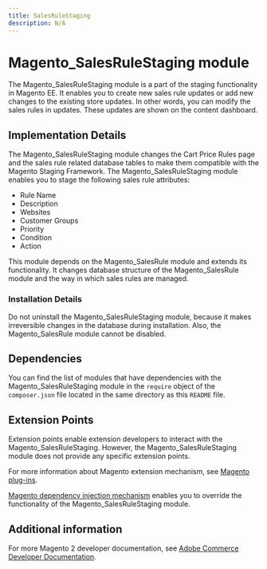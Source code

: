 ```yaml
---
title: SalesRuleStaging
description: N/A
---
```


# Magento_SalesRuleStaging module

The Magento_SalesRuleStaging module is a part of the staging functionality in Magento EE. It enables you to create new sales rule updates or add new changes to the existing store updates. In other words, you can modify the sales rules in updates. These updates are shown on the content dashboard.

## Implementation Details

The Magento_SalesRuleStaging module changes the Cart Price Rules page and the sales rule related database tables to make them compatible with the Magento Staging Framework.
The Magento_SalesRuleStaging module enables you to stage the following sales rule attributes:

- Rule Name
- Description
- Websites
- Customer Groups
- Priority
- Condition
- Action

This module depends on the Magento_SalesRule module and extends its functionality. It changes database structure of the Magento_SalesRule module and the way in which sales rules are managed.

### Installation Details

Do not uninstall the Magento_SalesRuleStaging module, because it makes irreversible changes in the database during installation. Also, the Magento_SalesRule module cannot be disabled.

## Dependencies

You can find the list of modules that have dependencies with the Magento_SalesRuleStaging module in the `require` object of the `composer.json` file located in the same directory as this `README` file.

## Extension Points

Extension points enable extension developers to interact with the Magento_SalesRuleStaging. However, the Magento_SalesRuleStaging module does not provide any specific extension points.

For more information about Magento extension mechanism, see [Magento plug-ins](https://developer.adobe.com/commerce/php/development/components/plugins/).

[Magento dependency injection mechanism](https://developer.adobe.com/commerce/php/development/components/dependency-injection/) enables you to override the functionality of the Magento_SalesRuleStaging module.

## Additional information

For more Magento 2 developer documentation, see [Adobe Commerce Developer Documentation](https://developer.adobe.com/commerce/docs/).
